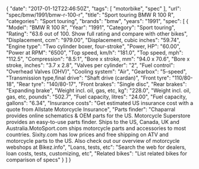 {
    "date": "2017-01-12T22:46:50Z",
    "tags": [
        "motorbike",
        "spec"
    ],
    "url": "spec\/bmw\/1991\/bmw-r-100-r",
    "title": "Sport touring BMW R 100 R",
    "categories": "Sport touring",
    "brands": "bmw",
    "years": "1991",
    "spec": [
        {
            "Model": "BMW R 100 R",
            "Year": "1991",
            "Category": "Sport touring",
            "Rating": "63.6 out of 100. Show full rating and compare with other bikes",
            "Displacement, ccm": "979.00",
            "Displacement, cubic inches": "59.74",
            "Engine type": "Two cylinder boxer, four-stroke",
            "Power, HP": "60.00",
            "Power at RPM": "6500",
            "Top speed, km\/h": "181.0",
            "Top speed, mph": "112.5",
            "Compression": "8.5:1",
            "Bore x stroke, mm": "94.0 x 70.6",
            "Bore x stroke, inches": "3.7 x 2.8",
            "Valves per cylinder": "2",
            "Fuel control": "Overhead Valves (OHV)",
            "Cooling system": "Air",
            "Gearbox": "5-speed",
            "Transmission type,final drive": "Shaft drive (cardan)",
            "Front tyre": "110\/80-18",
            "Rear tyre": "140\/80-17",
            "Front brakes": "Single disc",
            "Rear brakes": "Expanding brake",
            "Weight incl. oil, gas, etc, kg": "228.0",
            "Weight incl. oil, gas, etc, pounds": "502.7",
            "Fuel capacity, litres": "24.00",
            "Fuel capacity, gallons": "6.34",
            "Insurance costs": "Get estimated US insurance cost with a quote from Allstate Motorcycle Insurance",
            "Parts finder": "Chaparral provides online schematics & OEM parts for the US.   Motorcycle Superstore provides an easy-to-use parts finder. Ships to the US, Canada, UK and Australia.MotoSport.com ships motorcycle parts and accessories to most countries.    Sixity.com has low prices and free shipping on ATV and motorcycle parts to the US. Also check out our overview of motorcycle webshops at Bikez.info",
            "Loans, tests, etc": "Search the web for dealers, loan costs, tests, customizing, etc",
            "Related bikes": "List related bikes for comparison of specs"
        }
    ]
}